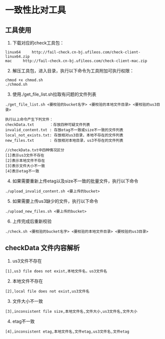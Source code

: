 

# 一致性比对工具

## 工具使用

1. 下载对应的check工具包：

```
linux64 	http://fail-check.cn-bj.ufileos.com/check-client-linux64.zip
mac		http://fail-check.cn-bj.ufileos.com/check-client-mac.zip 
```

2. 解压工具包，进入目录，执行以下命令为工具附加可执行权限：

```
chmod +x chmod.sh
./chmod.sh
```

3. 使用./get_file_list.sh拉取有问题的文件列表

```
./get_file_list.sh <要校验的bucket名字> <要校验的本地文件目录> <要校验的us3目录>

执行以上命令产生下列文件：
checkData.txt 		：存放四种可疑文件列表
invalid_content.txt : 存放etag不一致或size不一致的文件列表
local_not_exists.txt: 存放相对us3目录，本地不存在的文件列表
new_files.txt		: 存放相对本地目录，us3不存在的文件列表

//checkData.txt中四种情况区分
[1]表示us3文件不存在
[2]表示本地文件不存在
[3]表示文件大小不一致
[4]表示etag不一致
```

4. 如果需要重新上传etag以及size不一致的批量文件，执行以下命令

```
./upload_invalid_content.sh <要上传的bucket>
```

5. 如果需要上传us3缺少的文件，执行以下命令

```
./upload_new_files.sh <要上传的bucket>
```

6. 上传完成后重新校验

```
./check.sh <要校验的bucket名字> <要校验的本地文件目录> <要校验的us3目录>
```

## checkData 文件内容解析

1. us3文件不存在

```
[1],us3 file does not exist,本地文件名，us3文件名
```

2. 本地文件不存在

```
[2],local file does not exist,us3文件名
```

3. 文件大小不一致

```
[3],inconsistent file size,本地文件名,文件大小,us3文件名,文件大小
```

4. etag不一致

```
[4],inconsistent etag,本地文件名,文件etag,us3文件名,文件etag
```

#### 